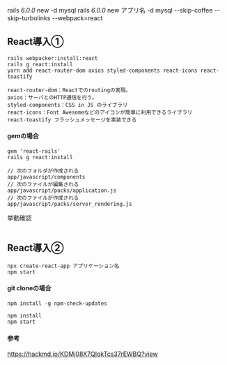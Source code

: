rails _6.0.0_ new  -d mysql
rails _6.0.0_ new アプリ名 -d mysql --skip-coffee --skip-turbolinks --webpack=react

## React導入①
```
rails webpacker:install:react
rails g react:install
yarn add react-router-dom axios styled-components react-icons react-toastify

react-router-dom：Reactでのroutingの実現。
axios：サーバとのHTTP通信を行う。
styled-components：CSS in JS のライブラリ
react-icons：Font Awesomeなどのアイコンが簡単に利用できるライブラリ
react-toastify フラッシュメッセージを実装できる
```

#### gemの場合
```
gem 'react-rails'
rails g react:install
```

```
// 次のフォルダが作成される
app/javascript/components
// 次のファイルが編集される
app/javascript/packs/application.js
// 次のファイルが作成される
app/javascript/packs/server_rendering.js
```


挙動確認
```
```

## React導入②
```
npx create-react-app アプリケーション名
npm start
```

####  git cloneの場合
```
npm install -g npm-check-updates
```

```
npm install
npm start
```



#### 参考
https://hackmd.io/KDMj08X7QIqkTcs37rEWBQ?view